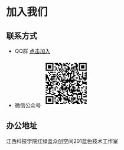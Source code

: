 # 加入我们

## 联系方式

- QQ群
    [点击加入](https://qm.qq.com/q/HvMQU9y5a0)

- 微信公众号
    ![wx_qrcode](../assets/img/join-us/wx_qrcode.png)

## 办公地址

江西科技学院红绿蓝众创空间201蓝色技术工作室